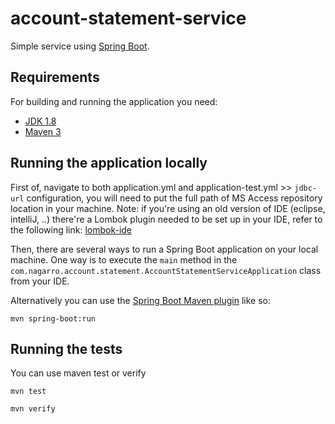 # account-statement-service

Simple service using [Spring Boot](http://projects.spring.io/spring-boot/).

## Requirements

For building and running the application you need:

- [JDK 1.8](http://www.oracle.com/technetwork/java/javase/downloads/jdk8-downloads-2133151.html)
- [Maven 3](https://maven.apache.org)

## Running the application locally
First of, navigate to both application.yml and application-test.yml >> `jdbc-url` configuration, you will need to put the full path of MS Access repository location in your machine.
Note: if you're using an old version of IDE (eclipse, intelliJ, ..) there're a Lombok plugin needed to be set up in your IDE, refer to the following link: [lombok-ide](https://www.baeldung.com/lombok-ide)

Then, there are several ways to run a Spring Boot application on your local machine. One way is to execute the `main` method in the `com.nagarro.account.statement.AccountStatementServiceApplication` class from your IDE.

Alternatively you can use the [Spring Boot Maven plugin](https://docs.spring.io/spring-boot/docs/current/reference/html/build-tool-plugins-maven-plugin.html) like so:

```shell
mvn spring-boot:run
```
## Running the tests 

You can use maven test or verify
```shell
mvn test
```
```shell
mvn verify
```
